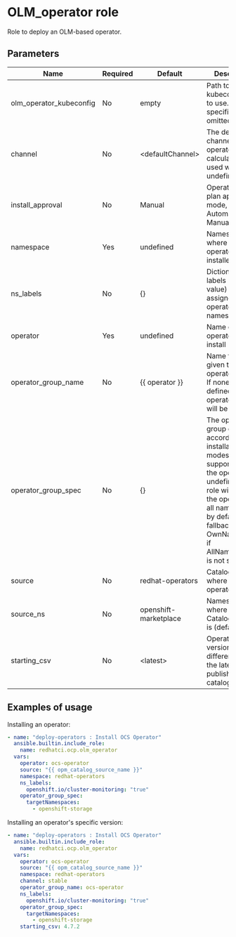 # OLM_operator role

Role to deploy an OLM-based operator.

## Parameters

Name                        | Required  | Default                | Description
--------------------------- |-----------|------------------------|--------------------------------------
olm_operator_kubeconfig     | No        | empty                  | Path to kubeconfig file to use. If not specified, then omitted.
channel                     | No        | \<defaultChannel\>     | The default channel of the operator is calculated and used when undefined
install_approval            | No        | Manual                 | Operator install plan approval mode, either Automatic or Manual (default)
namespace                   | Yes       | undefined              | Namespace where the operator will be installed
ns_labels                   | No        | {}                     | Dictionary of labels (name: value) to be assigned to the operator namespace
operator                    | Yes       | undefined              | Name of the operator to install
operator_group_name         | No        | {{ operator }}         | Name to be given to the operator group. If none is defined, the operator name will be used.
operator_group_spec         | No        | {}                     | The operator group definition according the installation modes supported by the operator. If undefined, the role will deploy the operator in all namespaces by default and fallback to OwnNamespace if AllNamespaces is not supported
source                      | No        | redhat-operators       | CatalogSource where to pull operator from
source_ns                   | No        | openshift-marketplace  | Namespace where the CatalogSource is (default: )
starting_csv                | No        | \<latest\>             | Operator version to install different than the latest published in the catalog.

## Examples of usage

Installing an operator:

```yaml
- name: "deploy-operators : Install OCS Operator"
  ansible.builtin.include_role:
    name: redhatci.ocp.olm_operator
  vars:
    operator: ocs-operator
    source: "{{ opm_catalog_source_name }}"
    namespace: redhat-operators
    ns_labels:
      openshift.io/cluster-monitoring: "true"
    operator_group_spec:
      targetNamespaces:
        - openshift-storage
```

Installing an operator's specific version:

```yaml
- name: "deploy-operators : Install OCS Operator"
  ansible.builtin.include_role:
    name: redhatci.ocp.olm_operator
  vars:
    operator: ocs-operator
    source: "{{ opm_catalog_source_name }}"
    namespace: redhat-operators
    channel: stable
    operator_group_name: ocs-operator
    ns_labels:
      openshift.io/cluster-monitoring: "true"
    operator_group_spec:
      targetNamespaces:
        - openshift-storage
    starting_csv: 4.7.2
```
